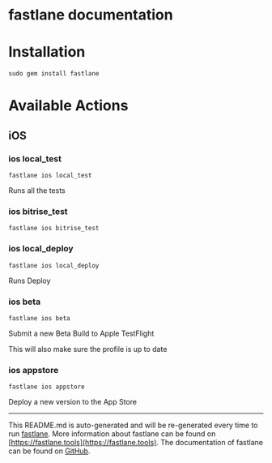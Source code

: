 fastlane documentation
================
# Installation
```
sudo gem install fastlane
```
# Available Actions
## iOS
### ios local_test
```
fastlane ios local_test
```
Runs all the tests
### ios bitrise_test
```
fastlane ios bitrise_test
```

### ios local_deploy
```
fastlane ios local_deploy
```
Runs Deploy
### ios beta
```
fastlane ios beta
```
Submit a new Beta Build to Apple TestFlight

This will also make sure the profile is up to date
### ios appstore
```
fastlane ios appstore
```
Deploy a new version to the App Store

----

This README.md is auto-generated and will be re-generated every time to run [fastlane](https://fastlane.tools).
More information about fastlane can be found on [https://fastlane.tools](https://fastlane.tools).
The documentation of fastlane can be found on [GitHub](https://github.com/fastlane/fastlane/tree/master/fastlane).